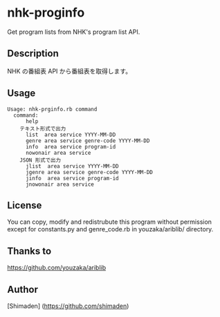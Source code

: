 # nhk-proginfo
Get program lists from NHK's program list API.

## Description

NHK の番組表 API から番組表を取得します。

## Usage
```
Usage: nhk-prginfo.rb command
  command:
      help
    テキスト形式で出力
      list  area service YYYY-MM-DD
      genre area service genre-code YYYY-MM-DD
      info  area service program-id
      nowonair area service
    JSON 形式で出力
      jlist  area service YYYY-MM-DD
      jgenre area service genre-code YYYY-MM-DD
      jinfo  area service program-id
      jnowonair area service
```
## License

You can copy, modify and redistrubute this program without permission except for constants.py and genre_code.rb in youzaka/ariblib/ directory.

## Thanks to

https://github.com/youzaka/ariblib

## Author

[Shimaden] (https://github.com/shimaden)
